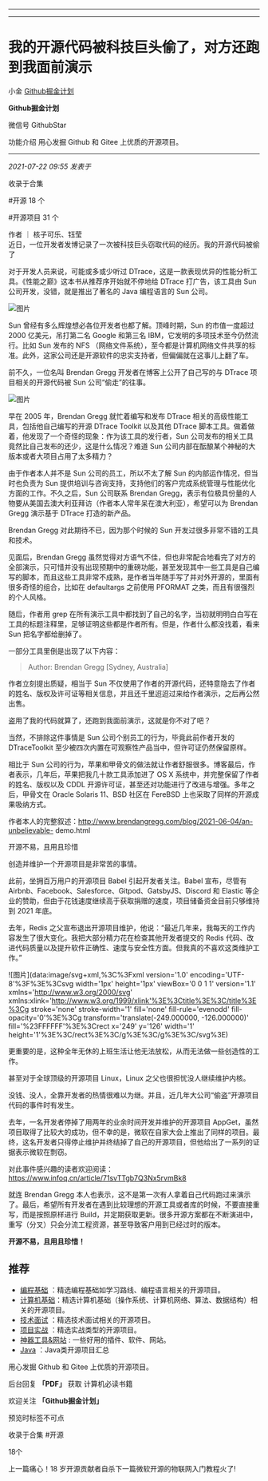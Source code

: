 ----------------------------------------
----------------------------------------
#  我的开源代码被科技巨头偷了，对方还跑到我面前演示

小金  [ Github掘金计划 ](javascript:void\(0\);)

**Github掘金计划** ![]()

微信号 GithubStar

功能介绍 用心发掘 Github 和 Gitee 上优质的开源项目。

____

_2021-07-22 09:55_ _发表于_

收录于合集

#开源 18 个

#开源项目 31 个

  

作者 ｜ 核子可乐、钰莹  
近日，一位开发者发博记录了一次被科技巨头窃取代码的经历。我的开源代码被偷了

对于开发人员来说，可能或多或少听过 DTrace，这是一款表现优异的性能分析工具。《性能之巅》这本书从推荐序开始就不停地给 DTrace 打广告，该工具由
Sun 公司开发，没错，就是推出了著名的 Java 编程语言的 Sun 公司。

![图片](https://mmbiz.qpic.cn/mmbiz_png/BcyAypujBVawlLsiat7Ho6via15NMSuhticyaTywxyOIricjuyDYtzLib6YNQSndsg25eiaXasZV2vhdDQJyBJSelsJg/640?wx_fmt=png&wxfrom=5&wx_lazy=1&wx_co=1)

Sun 曾经有多么辉煌想必各位开发者也都了解。顶峰时期，Sun 的市值一度超过 2000 亿美元，吊打第二名 Google 和第三名
IBM，它发明的多项技术至今仍然流行。比如 Sun 发布的 NFS
（网络文件系统），至今都是计算机网络文件共享的标准。此外，这家公司还是开源软件的忠实支持者，但偏偏就在这事儿上翻了车。

前不久，一位名叫 Brendan Gregg 开发者在博客上公开了自己写的与 DTrace 项目相关的开源代码被 Sun 公司“偷走”的往事。

![图片](https://mmbiz.qpic.cn/mmbiz_png/BcyAypujBVawlLsiat7Ho6via15NMSuhtica1Cnd7uOqT6zo6ibMibro2WBNRAW7v1IA4NujYAZytCzNuRVbLYsp1uA/640?wx_fmt=png)

早在 2005 年，Brendan Gregg 就忙着编写和发布 DTrace 相关的高级性能工具，包括他自己编写的开源 DTrace Toolkit
以及其他 DTrace 脚本工具。做着做着，他发现了一个奇怪的现象：作为该工具的发行者，Sun 公司发布的相关工具竟然比自己发布的还少，这是什么情况？难道
Sun 公司内部在酝酿某个神秘的大版本或者大项目占用了太多精力？

由于作者本人并不是 Sun 公司的员工，所以不太了解 Sun 的内部运作情况，但当时也负责为 Sun
提供培训与咨询支持，支持他们的客户完成系统管理与性能优化方面的工作。不久之后，Sun 公司联系 Brendan
Gregg，表示有位极具份量的人物要从美国去澳大利亚拜访（作者本人常年呆在澳大利亚），希望可以为 Brendan Gregg 演示基于 DTrace
打造的新产品。

Brendan Gregg 对此期待不已，因为那个时候的 Sun 开发过很多非常不错的工具和技术。

见面后，Brendan Gregg
虽然觉得对方语气不佳，但也非常配合地看完了对方的全部演示，只可惜并没有出现预期中的重磅功能，甚至发现其中一些工具是自己编写的脚本，而且这些工具非常不成熟，是作者当年随手写了并对外开源的，里面有很多奇怪的组合，比如在
defaultargs 之前使用 PFORMAT 之类，而且有很强烈的个人风格。

随后，作者用 grep 在所有演示工具中都找到了自己的名字，当初就明明白白写在工具的标题注释里，足够证明这些都是作者所有。但是，作者什么都没找着，看来
Sun 把名字都给删掉了。

一部分工具里倒是出现了以下内容：

> Author: Brendan Gregg [Sydney, Australia]

作者立刻提出质疑，相当于 Sun 不仅使用了作者的开源代码，还特意隐去了作者的姓名、版权及许可证等相关信息，并且还千里迢迢过来给作者演示，之后再公然出售。

盗用了我的代码就算了，还跑到我面前演示，这就是你不对了吧？

当然，不排除这件事情是 Sun 公司个别员工的行为，毕竟此前作者开发的 DTraceToolkit 至少被四次内置在可观察性产品当中，但许可证仍然保留原样。

相比于 Sun 公司的行为，苹果和甲骨文的做法就让作者舒服很多。博客最后，作者表示，几年后，苹果把我几十款工具添加进了 OS X
系统中，并完整保留了作者的姓名、版权以及 CDDL 开源许可证，甚至还对功能进行了改进与增强。多年之后，甲骨文在 Oracle Solaris 11、BSD
社区在 FereBSD 上也采取了同样的开源成果吸纳方式。

作者本人的完整叙述：http://www.brendangregg.com/blog/2021-06-04/an-unbelievable-
demo.html

开源不易，且用且珍惜

创造并维护一个开源项目是非常苦的事情。

此前，坐拥百万用户的开源项目 Babel 引起开发者关注。Babel 宣布，尽管有
Airbnb、Facebook、Salesforce、Gitpod、GatsbyJS、Discord 和 Elastic
等企业的赞助，但由于花钱速度继续高于获取捐赠的速度，项目储备资金目前只够维持到 2021 年底。

去年，Redis 之父宣布退出开源项目维护，他说：“最近几年来，我每天的工作内容发生了很大变化。我把大部分精力花在检查其他开发者提交的 Redis
代码、改进代码质量以及提升软件正确性、速度与安全性方面。但我真的不喜欢这类维护工作。”

![图片](data:image/svg+xml,%3C%3Fxml version='1.0' encoding='UTF-8'%3F%3E%3Csvg
width='1px' height='1px' viewBox='0 0 1 1' version='1.1'
xmlns='http://www.w3.org/2000/svg'
xmlns:xlink='http://www.w3.org/1999/xlink'%3E%3Ctitle%3E%3C/title%3E%3Cg
stroke='none' stroke-width='1' fill='none' fill-rule='evenodd' fill-
opacity='0'%3E%3Cg transform='translate\(-249.000000, -126.000000\)'
fill='%23FFFFFF'%3E%3Crect x='249' y='126' width='1'
height='1'%3E%3C/rect%3E%3C/g%3E%3C/g%3E%3C/svg%3E)

更重要的是，这种全年无休的上班生活让他无法放松，从而无法做一些创造性的工作。

甚至对于全球顶级的开源项目 Linux，Linux 之父也很担忧没人继续维护内核。

没钱、没人，全靠开发者的热情很难以为继。并且，近几年大公司“偷盗”开源项目代码的事件时有发生。

去年，一名开发者停掉了用两年的业余时间开发并维护的开源项目
AppGet，虽然项目取得了比较大的成功，但不幸的是，微软在自家大会上推出了同样的项目。最终，这名开发者只得停止维护并终结掉了自己的开源项目，但他给出了一系列的证据表示微软在剽窃。

对此事件感兴趣的读者欢迎阅读：https://www.infoq.cn/article/71svTTgb7Q3Nx5rvmBk8

就连 Brendan Gregg
本人也表示，这不是第一次有人拿着自己代码跑过来演示了。最后，希望所有开发者在遇到比较理想的开源工具或者库的时候，不要直接重写，而是按照原样进行
Build，并定期获取更新。很多开源方案都在不断演进中，重写（分叉）只会分流工程资源，甚至导致客户用到已经过时的版本。

 **开源不易，且用且珍惜！**

## 推荐

  * [编程基础](https://mp.weixin.qq.com/mp/appmsgalbum?action=getalbum&album_id=1632585323454971905&__biz=MzIwNDgzMzI3Mg==#wechat_redirect) ：精选编程基础如学习路线、编程语言相关的开源项目。
  * [计算机基础](https://mp.weixin.qq.com/mp/appmsgalbum?action=getalbum&album_id=1635325633234780161&__biz=MzIwNDgzMzI3Mg==#wechat_redirect)：精选计算机基础（操作系统、计算机网络、算法、数据结构）相关的开源项目。
  * [技术面试](https://mp.weixin.qq.com/mp/appmsgalbum?action=getalbum&album_id=1632589980491366403&__biz=MzIwNDgzMzI3Mg==#wechat_redirect) ：精选技术面试相关的开源项目。
  * [项目实战](https://mp.weixin.qq.com/mp/appmsgalbum?action=getalbum&album_id=1632590550748938241&__biz=MzIwNDgzMzI3Mg==#wechat_redirect) ：精选实战类型的开源项目。
  * [神器工具&网站](https://mp.weixin.qq.com/mp/appmsgalbum?__biz=MzIwNDgzMzI3Mg==&action=getalbum&album_id=1692140336665378820#wechat_redirect) : 一些好用的插件、软件、网站。
  * [Java](https://mp.weixin.qq.com/mp/appmsgalbum?action=getalbum&album_id=1345382825083895808&__biz=Mzg2OTA0Njk0OA==#wechat_redirect) ：Java类开源项目汇总

  

用心发掘 Github 和 Gitee 上优质的开源项目。

后台回复 **「PDF」** 获取 计算机必读书籍

欢迎关注 **「Github掘金计划」**

  

预览时标签不可点

收录于合集 #开源

18个

上一篇痛心！18 岁开源贡献者自杀下一篇微软开源的物联网入门教程火了!

